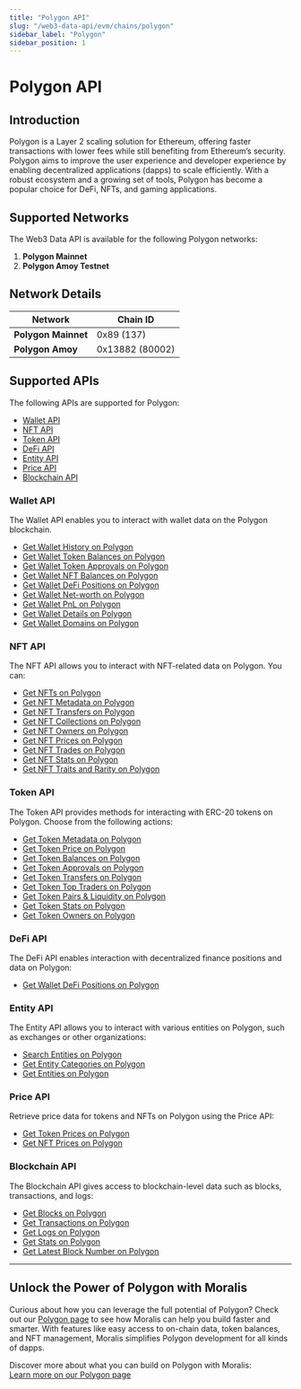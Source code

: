 ```yaml
---
title: "Polygon API"
slug: "/web3-data-api/evm/chains/polygon"
sidebar_label: "Polygon"
sidebar_position: 1
---
```


# Polygon API

## Introduction

Polygon is a Layer 2 scaling solution for Ethereum, offering faster transactions with lower fees while still benefiting from Ethereum’s security. Polygon aims to improve the user experience and developer experience by enabling decentralized applications (dapps) to scale efficiently. With a robust ecosystem and a growing set of tools, Polygon has become a popular choice for DeFi, NFTs, and gaming applications.

## Supported Networks

The Web3 Data API is available for the following Polygon networks:

1. **Polygon Mainnet**
2. **Polygon Amoy Testnet**

## Network Details

| Network | Chain ID |
| ---- | ---- |
| **Polygon Mainnet** | 0x89 (137)      |
| **Polygon Amoy**    | 0x13882 (80002) |

## Supported APIs

The following APIs are supported for Polygon:


  - <a href="/web3-data-api/evm/reference#wallet-api">Wallet API</a>
  - <a href="/web3-data-api/evm/reference#nft-api">NFT API</a>
  - <a href="/web3-data-api/evm/reference#token-api">Token API</a>
  - <a href="/web3-data-api/evm/reference#defi-api">DeFi API</a>
  - <a href="/web3-data-api/evm/reference#entity-api">Entity API</a>
  - <a href="/web3-data-api/evm/reference#price-api">Price API</a>
  - <a href="/web3-data-api/evm/reference#blockchain-api">Blockchain API</a>


### Wallet API

The Wallet API enables you to interact with wallet data on the Polygon blockchain.


  - <a href="/web3-data-api/evm/reference#get-wallet-history">Get Wallet History on Polygon</a>
  - <a href="/web3-data-api/evm/reference#get-wallet-token-balances">Get Wallet Token Balances on Polygon</a>
  - <a href="/web3-data-api/evm/reference#get-wallet-token-approvals">Get Wallet Token Approvals on Polygon</a>
  - <a href="/web3-data-api/evm/reference#get-wallet-nfts">Get Wallet NFT Balances on Polygon</a>
  - <a href="/web3-data-api/evm/reference#get-wallet-defi-positions">Get Wallet DeFi Positions on Polygon</a>
  - <a href="/web3-data-api/evm/reference#get-wallet-net-worth">Get Wallet Net-worth on Polygon</a>
  - <a href="/web3-data-api/evm/reference#get-wallet-pnl">Get Wallet PnL on Polygon</a>
  - <a href="/web3-data-api/evm/reference#get-wallet-details">Get Wallet Details on Polygon</a>
  - <a href="/web3-data-api/evm/reference#get-wallet-domains">Get Wallet Domains on Polygon</a>


### NFT API

The NFT API allows you to interact with NFT-related data on Polygon. You can:


  - <a href="/web3-data-api/evm/reference#get-nfts">Get NFTs on Polygon</a>
  - <a href="/web3-data-api/evm/reference#get-nft-metadata">Get NFT Metadata on Polygon</a>
  - <a href="/web3-data-api/evm/reference#get-nft-transfers">Get NFT Transfers on Polygon</a>
  - <a href="/web3-data-api/evm/reference#get-nft-collections">Get NFT Collections on Polygon</a>
  - <a href="/web3-data-api/evm/reference#get-nft-owners">Get NFT Owners on Polygon</a>
  - <a href="/web3-data-api/evm/reference#get-nft-prices">Get NFT Prices on Polygon</a>
  - <a href="/web3-data-api/evm/reference#get-nft-trades">Get NFT Trades on Polygon</a>
  - <a href="/web3-data-api/evm/reference#get-nft-stats">Get NFT Stats on Polygon</a>
  - <a href="/web3-data-api/evm/reference#get-nft-traits-and-rarity">Get NFT Traits and Rarity on Polygon</a>


### Token API

The Token API provides methods for interacting with ERC-20 tokens on Polygon. Choose from the following actions:


  - <a href="/web3-data-api/evm/reference#get-token-metadata">Get Token Metadata on Polygon</a>
  - <a href="/web3-data-api/evm/reference#get-token-price">Get Token Price on Polygon</a>
  - <a href="/web3-data-api/evm/reference#get-token-balances">Get Token Balances on Polygon</a>
  - <a href="/web3-data-api/evm/reference#get-token-approvals">Get Token Approvals on Polygon</a>
  - <a href="/web3-data-api/evm/reference#get-token-transfers">Get Token Transfers on Polygon</a>
  - <a href="/web3-data-api/evm/reference#get-token-top-traders">Get Token Top Traders on Polygon</a>
  - <a href="/web3-data-api/evm/reference#get-token-pairs--liquidity">Get Token Pairs & Liquidity on Polygon</a>
  - <a href="/web3-data-api/evm/reference#get-token-stats">Get Token Stats on Polygon</a>
  - <a href="/web3-data-api/evm/reference#get-token-owners">Get Token Owners on Polygon</a>


### DeFi API

The DeFi API enables interaction with decentralized finance positions and data on Polygon:


  - <a href="/web3-data-api/evm/reference#get-wallet-defi-positions">Get Wallet DeFi Positions on Polygon</a>


### Entity API

The Entity API allows you to interact with various entities on Polygon, such as exchanges or other organizations:


  - <a href="/web3-data-api/evm/reference#search-entities">Search Entities on Polygon</a>
  - <a href="/web3-data-api/evm/reference#get-entity-categories">Get Entity Categories on Polygon</a>
  - <a href="/web3-data-api/evm/reference#get-entities">Get Entities on Polygon</a>


### Price API

Retrieve price data for tokens and NFTs on Polygon using the Price API:


  - <a href="/web3-data-api/evm/reference#get-token-prices">Get Token Prices on Polygon</a>
  - <a href="/web3-data-api/evm/reference#get-nft-prices">Get NFT Prices on Polygon</a>


### Blockchain API

The Blockchain API gives access to blockchain-level data such as blocks, transactions, and logs:


  - <a href="/web3-data-api/evm/reference#get-blocks">Get Blocks on Polygon</a>
  - <a href="/web3-data-api/evm/reference#get-transactions">Get Transactions on Polygon</a>
  - <a href="/web3-data-api/evm/reference#get-logs">Get Logs on Polygon</a>
  - <a href="/web3-data-api/evm/reference#get-stats">Get Stats on Polygon</a>
  - <a href="/web3-data-api/evm/reference#get-latest-block-number">Get Latest Block Number on Polygon</a>


---

## Unlock the Power of Polygon with Moralis

Curious about how you can leverage the full potential of Polygon? Check out our [Polygon page](https://developers.moralis.com/chains/polygon/) to see how Moralis can help you build faster and smarter. With features like easy access to on-chain data, token balances, and NFT management, Moralis simplifies Polygon development for all kinds of dapps.

Discover more about what you can build on Polygon with Moralis:  
[Learn more on our Polygon page](https://developers.moralis.com/chains/polygon/)
